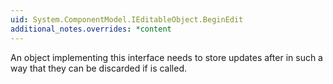 ```yaml
---
uid: System.ComponentModel.IEditableObject.BeginEdit
additional_notes.overrides: *content
---
```


<p>An object implementing this interface needs to store updates after <xref href="System.ComponentModel.IEditableObject.BeginEdit"></xref> in such a way that they can be discarded if <xref href="System.ComponentModel.IEditableObject.CancelEdit"></xref> is called.</p>


